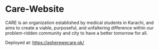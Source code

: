 # Care-Website
CARE is an organization established by medical 
students in Karachi, and aims to create a viable, purposeful, 
and unfaltering difference within our problem-ridden community 
and city to have a better tomorrow for all.

Deployed at:
https://asherewecare.pk/
